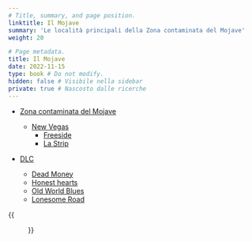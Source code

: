 ```yaml
---
# Title, summary, and page position.
linktitle: Il Mojave
summary: 'Le località principali della Zona contaminata del Mojave'
weight: 20

# Page metadata.
title: Il Mojave
date: 2022-11-15
type: book # Do not modify.
hidden: false # Visibile nella sidebar
private: true # Nascosto dalle ricerche
---
```


<div class="fnv">



- [Zona contaminata del Mojave](zona-contaminata-del-mojave) 
    - [New Vegas](new-vegas)
      - [Freeside](freeside)
      - [La Strip](la-strip) 

- [DLC](dlc)
    - [Dead Money](dlc-dead-money) 
    - [Honest hearts](dlc-honest-hearts) 
    - [Old World Blues](dlc-old-world-blues) 
    - [Lonesome Road](dlc-lonesome-road) 


{{<figure src="fnv/FNV_Mojave.jpg">}}

</div>